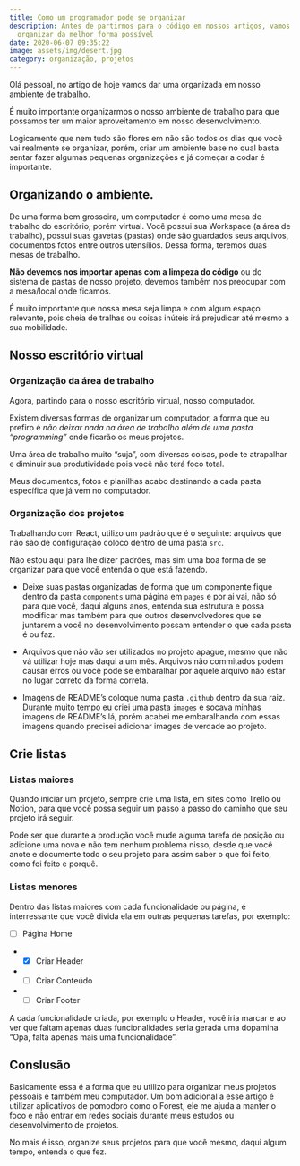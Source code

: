 ```yaml
---
title: Como um programador pode se organizar
description: Antes de partirmos para o código em nossos artigos, vamos nos
  organizar da melhor forma possível
date: 2020-06-07 09:35:22
image: assets/img/desert.jpg
category: organização, projetos
---
```

Olá pessoal, no artigo de hoje vamos dar uma organizada em nosso ambiente de trabalho.

É muito importante organizarmos o nosso ambiente de trabalho para que possamos ter um maior aproveitamento em nosso desenvolvimento.

Logicamente que nem tudo são flores em não são todos os dias que você vai realmente se organizar, porém, criar um ambiente base no qual basta sentar fazer algumas pequenas organizações e já começar a codar é importante.

## Organizando o ambiente.

De uma forma bem grosseira, um computador é como uma mesa de trabalho do escritório, porém virtual. Você possui sua Workspace (a área de trabalho), possui suas gavetas (pastas) onde são guardados seus arquivos, documentos fotos entre outros utensílios. Dessa forma, teremos duas mesas de trabalho.

__Não devemos nos importar apenas com a limpeza do código__ ou do sistema de pastas de nosso projeto, devemos também nos preocupar com a mesa/local onde ficamos.

É muito importante que nossa mesa seja limpa e com algum espaço relevante, pois cheia de tralhas ou coisas inúteis irá prejudicar até mesmo a sua mobilidade.


## Nosso escritório virtual

### Organização da área de trabalho

Agora, partindo para o nosso escritório virtual, nosso computador.


Existem diversas formas de organizar um computador, a forma que eu prefiro é _não deixar nada na área de trabalho além de uma pasta “programming”_ onde ficarão os meus projetos.

Uma área de trabalho muito “suja”, com diversas coisas, pode te atrapalhar e diminuir sua produtividade pois você não terá foco total.

Meus documentos, fotos e planilhas acabo destinando a cada pasta específica que já vem no computador.

### Organização dos projetos

Trabalhando com React, utilizo um padrão que é o seguinte: arquivos que não são de configuração coloco dentro de uma pasta `src`.

Não estou aqui para lhe dizer padrões, mas sim uma boa forma de se organizar para que você entenda o que está fazendo.

- Deixe suas pastas organizadas de forma que um componente fique dentro da pasta `components` uma página em `pages` e por ai vai, não só para que você, daqui alguns anos, entenda sua estrutura e possa modificar mas também para que outros desenvolvedores que se juntarem a você no desenvolvimento possam entender o que cada pasta é ou faz.

- Arquivos que não vão ser utilizados no projeto apague, mesmo que não vá utilizar hoje mas daqui a um mês. Arquivos não commitados podem causar erros ou você pode se embaralhar por aquele arquivo não estar no lugar correto da forma correta.

- Imagens de README’s coloque numa pasta `.github` dentro da sua raiz. Durante muito tempo eu criei uma pasta `images` e socava minhas imagens de README’s lá, porém acabei me embaralhando com essas imagens quando precisei adicionar images de verdade ao projeto.

## Crie listas

### Listas maiores

Quando iniciar um projeto, sempre crie uma lista, em sites como Trello ou Notion, para que você possa seguir um passo a passo do caminho que seu projeto irá seguir.

Pode ser que durante a produção você mude alguma tarefa de posição ou adicione uma nova e não tem nenhum problema nisso, desde que você anote e documente todo o seu projeto para assim saber o que foi feito, como foi feito e porquê.

### Listas menores

Dentro das listas maiores com cada funcionalidade ou página, é interressante que você divida ela em outras pequenas tarefas, por exemplo:

- [ ] Página Home
- - [x] Criar Header
- - [ ] Criar Conteúdo
- - [ ] Criar Footer

A cada funcionalidade criada, por exemplo o Header, você iria marcar e ao ver que faltam apenas duas funcionalidades seria gerada uma dopamina “Opa, falta apenas mais uma funcionalidade”.

## Conslusão

Basicamente essa é a forma que eu utilizo para organizar meus projetos pessoais e também meu computador. Um bom adicional a esse artigo é utilizar aplicativos de pomodoro como o Forest, ele me ajuda a manter o foco e não entrar em redes sociais durante meus estudos ou desenvolvimento de projetos.

No mais é isso, organize seus projetos para que você mesmo, daqui algum tempo, entenda o que fez.


